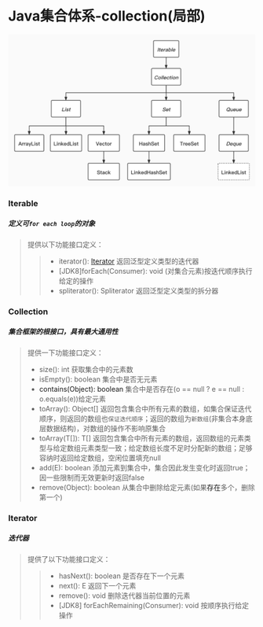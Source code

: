 # Java集合体系-collection(局部)

![collection](collection_frame.jpg)

### Iterable
##### 定义可`for each loop`的对象   
> 提供以下功能接口定义：   
>>+ iterator(): <a href="#iterator">Iterator</a> 返回泛型定义类型的迭代器   
>>+ [JDK8]forEach(Consumer): void (对集合元素)按迭代顺序执行给定的操作
>>+ spliterator(): Spliterator 返回泛型定义类型的拆分器

### Collection
##### 集合框架的根接口，具有最大通用性
> 提供一下功能接口定义：   
>+ size(): int 获取集合中的元素数   
>+ isEmpty(): boolean 集合中是否无元素   
>+ <a name="contains">contains(Object): boolean</a> 集合中是否存在(o == null ? e == null : o.equals(e))给定元素   
>+ toArray(): Object[] 返回包含集合中所有元素的数组，如集合保证迭代顺序，则返回的数组也`保证迭代顺序`；返回的数组为`新数组`(非集合本身底层数据结构)，对数组的操作不影响原集合   
>+ toArray(T[]): T[] 返回包含集合中所有元素的数组，返回数组的元素类型与给定数组元素类型一致；给定数组长度不足时分配新的数组；足够容纳时返回给定数组，空闲位置填充null   
>+ add(E): boolean 添加元素到集合中，集合因此发生变化时返回true；因一些限制而无效更新时返回false    
>+ remove(Object): boolean 从集合中删除给定元素(如果<a herf="#contains">存在</a>多个，删除第一个)

### <a name="iterator">Iterator</a>
##### 迭代器   
>提供了以下功能接口定义：   
>>+ hasNext(): boolean 是否存在下一个元素   
>>+ next(): E 返回下一个元素   
>>+ remove(): void 删除迭代器当前位置的元素   
>>+ [JDK8] forEachRemaining(Consumer): void 按顺序执行给定操作    

